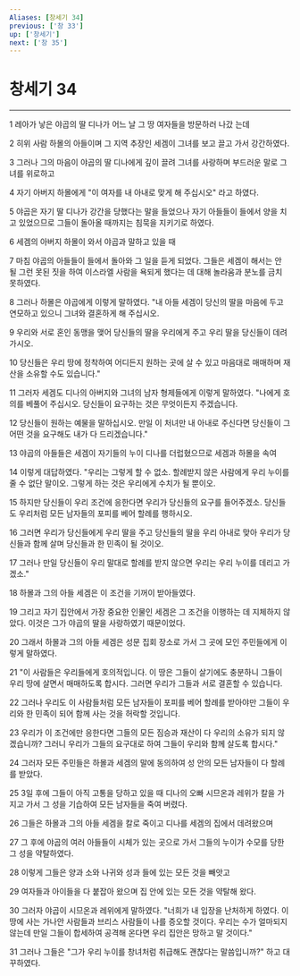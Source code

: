 ```yaml
---
Aliases: [창세기 34]
previous: ['창 33']
up: ['창세기']
next: ['창 35']
---
```

# 창세기 34

***


1 레아가 낳은 야곱의 딸 디나가 어느 날 그 땅 여자들을 방문하러 나갔 는데 

2 히위 사람 하몰의 아들이며 그 지역 추장인 세겜이 그녀를 보고 끌고 가서 강간하였다. 

3 그러나 그의 마음이 야곱의 딸 디나에게 깊이 끌려 그녀를 사랑하며 부드러운 말로 그녀를 위로하고 

4 자기 아버지 하몰에게 "이 여자를 내 아내로 맞게 해 주십시오" 라고 하였다. 

5 야곱은 자기 딸 디나가 강간을 당했다는 말을 들었으나 자기 아들들이 들에서 양을 치고 있었으므로 그들이 돌아올 때까지는 침묵을 지키기로 하였다. 

6 세겜의 아버지 하몰이 와서 야곱과 말하고 있을 때 

7 마침 야곱의 아들들이 들에서 돌아와 그 일을 듣게 되었다. 그들은 세겜이 해서는 안 될 그런 못된 짓을 하여 이스라엘 사람을 욕되게 했다는 데 대해 놀라움과 분노를 금치 못하였다. 

8 그러나 하몰은 야곱에게 이렇게 말하였다. "내 아들 세겜이 당신의 딸을 마음에 두고 연모하고 있으니 그녀와 결혼하게 해 주십시오. 

9 우리와 서로 혼인 동맹을 맺어 당신들의 딸을 우리에게 주고 우리 딸을 당신들이 데려가시오. 

10 당신들은 우리 땅에 정착하여 어디든지 원하는 곳에 살 수 있고 마음대로 매매하며 재산을 소유할 수도 있습니다." 

11 그러자 세겜도 디나의 아버지와 그녀의 남자 형제들에게 이렇게 말하였다. "나에게 호의를 베풀어 주십시오. 당신들이 요구하는 것은 무엇이든지 주겠습니다. 

12 당신들이 원하는 예물을 말하십시오. 만일 이 처녀만 내 아내로 주신다면 당신들이 그 어떤 것을 요구해도 내가 다 드리겠습니다." 

13 야곱의 아들들은 세겜이 자기들의 누이 디나를 더럽혔으므로 세겜과 하몰을 속여 

14 이렇게 대답하였다. "우리는 그렇게 할 수 없소. 할례받지 않은 사람에게 우리 누이를 줄 수 없단 말이오. 그렇게 하는 것은 우리에게 수치가 될 뿐이오. 

15 하지만 당신들이 우리 조건에 응한다면 우리가 당신들의 요구를 들어주겠소. 당신들도 우리처럼 모든 남자들의 포피를 베어 할례를 행하시오. 

16 그러면 우리가 당신들에게 우리 딸을 주고 당신들의 딸을 우리 아내로 맞아 우리가 당신들과 함께 살며 당신들과 한 민족이 될 것이오. 

17 그러나 만일 당신들이 우리 말대로 할례를 받지 않으면 우리는 우리 누이를 데리고 가겠소." 

18 하몰과 그의 아들 세겜은 이 조건을 기꺼이 받아들였다. 

19 그리고 자기 집안에서 가장 중요한 인물인 세겜은 그 조건을 이행하는 데 지체하지 않았다. 이것은 그가 야곱의 딸을 사랑하였기 때문이었다. 

20 그래서 하몰과 그의 아들 세겜은 성문 집회 장소로 가서 그 곳에 모인 주민들에게 이렇게 말하였다. 

21 "이 사람들은 우리들에게 호의적입니다. 이 땅은 그들이 살기에도 충분하니 그들이 우리 땅에 살면서 매매하도록 합시다. 그러면 우리가 그들과 서로 결혼할 수 있습니다. 

22 그러나 우리도 이 사람들처럼 모든 남자들이 포피를 베어 할례를 받아야만 그들이 우리와 한 민족이 되어 함께 사는 것을 허락할 것입니다. 

23 우리가 이 조건에만 응한다면 그들의 모든 짐승과 재산이 다 우리의 소유가 되지 않겠습니까? 그러니 우리가 그들의 요구대로 하여 그들이 우리와 함께 살도록 합시다." 

24 그러자 모든 주민들은 하몰과 세겜의 말에 동의하여 성 안의 모든 남자들이 다 할례를 받았다. 

25 3일 후에 그들이 아직 고통을 당하고 있을 때 디나의 오빠 시므온과 레위가 칼을 가지고 가서 그 성을 기습하여 모든 남자들을 죽여 버렸다. 

26 그들은 하몰과 그의 아들 세겜을 칼로 죽이고 디나를 세겜의 집에서 데려왔으며 

27 그 후에 야곱의 여러 아들들이 시체가 있는 곳으로 가서 그들의 누이가 수모를 당한 그 성을 약탈하였다. 

28 이렇게 그들은 양과 소와 나귀와 성과 들에 있는 모든 것을 빼앗고 

29 여자들과 아이들을 다 붙잡아 왔으며 집 안에 있는 모든 것을 약탈해 왔다. 

30 그러자 야곱이 시므온과 레위에게 말하였다. "너희가 내 입장을 난처하게 하였다. 이 땅에 사는 가나안 사람들과 브리스 사람들이 나를 증오할 것이다. 우리는 수가 얼마되지 않는데 만일 그들이 합세하여 공격해 온다면 우리 집안은 망하고 말 것이다." 

31 그러나 그들은 "그가 우리 누이를 창녀처럼 취급해도 괜찮다는 말씀입니까?" 하고 대꾸하였다.
